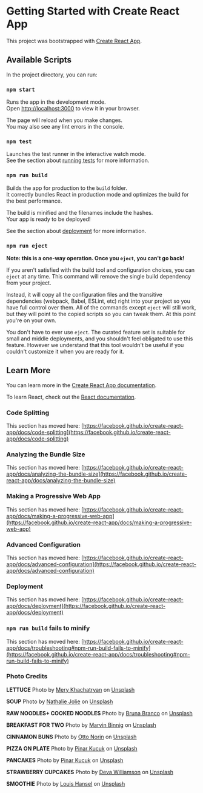 # Getting Started with Create React App

This project was bootstrapped with [Create React App](https://github.com/facebook/create-react-app).

## Available Scripts

In the project directory, you can run:

### `npm start`

Runs the app in the development mode.\
Open [http://localhost:3000](http://localhost:3000) to view it in your browser.

The page will reload when you make changes.\
You may also see any lint errors in the console.

### `npm test`

Launches the test runner in the interactive watch mode.\
See the section about [running tests](https://facebook.github.io/create-react-app/docs/running-tests) for more information.

### `npm run build`

Builds the app for production to the `build` folder.\
It correctly bundles React in production mode and optimizes the build for the best performance.

The build is minified and the filenames include the hashes.\
Your app is ready to be deployed!

See the section about [deployment](https://facebook.github.io/create-react-app/docs/deployment) for more information.

### `npm run eject`

**Note: this is a one-way operation. Once you `eject`, you can't go back!**

If you aren't satisfied with the build tool and configuration choices, you can `eject` at any time. This command will remove the single build dependency from your project.

Instead, it will copy all the configuration files and the transitive dependencies (webpack, Babel, ESLint, etc) right into your project so you have full control over them. All of the commands except `eject` will still work, but they will point to the copied scripts so you can tweak them. At this point you're on your own.

You don't have to ever use `eject`. The curated feature set is suitable for small and middle deployments, and you shouldn't feel obligated to use this feature. However we understand that this tool wouldn't be useful if you couldn't customize it when you are ready for it.

## Learn More

You can learn more in the [Create React App documentation](https://facebook.github.io/create-react-app/docs/getting-started).

To learn React, check out the [React documentation](https://reactjs.org/).

### Code Splitting

This section has moved here: [https://facebook.github.io/create-react-app/docs/code-splitting](https://facebook.github.io/create-react-app/docs/code-splitting)

### Analyzing the Bundle Size

This section has moved here: [https://facebook.github.io/create-react-app/docs/analyzing-the-bundle-size](https://facebook.github.io/create-react-app/docs/analyzing-the-bundle-size)

### Making a Progressive Web App

This section has moved here: [https://facebook.github.io/create-react-app/docs/making-a-progressive-web-app](https://facebook.github.io/create-react-app/docs/making-a-progressive-web-app)

### Advanced Configuration

This section has moved here: [https://facebook.github.io/create-react-app/docs/advanced-configuration](https://facebook.github.io/create-react-app/docs/advanced-configuration)

### Deployment

This section has moved here: [https://facebook.github.io/create-react-app/docs/deployment](https://facebook.github.io/create-react-app/docs/deployment)

### `npm run build` fails to minify

This section has moved here: [https://facebook.github.io/create-react-app/docs/troubleshooting#npm-run-build-fails-to-minify](https://facebook.github.io/create-react-app/docs/troubleshooting#npm-run-build-fails-to-minify)

### Photo Credits
**LETTUCE**
Photo by <a href="https://unsplash.com/@redredorange?utm_source=unsplash&utm_medium=referral&utm_content=creditCopyText">Mery Khachatryan</a> on <a href="https://unsplash.com/t/food-drink?utm_source=unsplash&utm_medium=referral&utm_content=creditCopyText">Unsplash</a>

**SOUP**
Photo by <a href="https://unsplash.com/@visucy">Nathalie Jolie</a> on <a href="https://images.unsplash.com/photo-1519202270721-a737823482cc?ixlib=rb-1.2.1&ixid=MnwxMjA3fDB8MHxwaG90by1wYWdlfHx8fGVufDB8fHx8&auto=format&fit=crop&w=1934&q=80">Unsplash</a>

**RAW NOODLES+ COOKED NOODLES**
Photo by <a href="https://unsplash.com/@brunabranco?utm_source=unsplash&utm_medium=referral&utm_content=creditCopyText">Bruna Branco</a> on <a href="https://unsplash.com/s/photos/homemade-food?utm_source=unsplash&utm_medium=referral&utm_content=creditCopyText">Unsplash</a>
  
**BREAKFAST FOR TWO**
Photo by <a href="https://unsplash.com/@mbinnig?utm_source=unsplash&utm_medium=referral&utm_content=creditCopyText">Marvin Binnig</a> on <a href="https://unsplash.com/?utm_source=unsplash&utm_medium=referral&utm_content=creditCopyText">Unsplash</a>
  
**CINNAMON BUNS**
Photo by <a href="https://unsplash.com/@otto_norin?utm_source=unsplash&utm_medium=referral&utm_content=creditCopyText">Otto Norin</a> on <a href="https://unsplash.com/?utm_source=unsplash&utm_medium=referral&utm_content=creditCopyText">Unsplash</a>
  
**PIZZA ON PLATE**
Photo by <a href="https://unsplash.com/@pinarimsi?utm_source=unsplash&utm_medium=referral&utm_content=creditCopyText">Pinar Kucuk</a> on <a href="https://unsplash.com/s/photos/homemade-food?utm_source=unsplash&utm_medium=referral&utm_content=creditCopyText">Unsplash</a>
  
**PANCAKES**
Photo by <a href="https://unsplash.com/@pinarimsi?utm_source=unsplash&utm_medium=referral&utm_content=creditCopyText">Pinar Kucuk</a> on <a href="https://unsplash.com/s/photos/homemade-food?utm_source=unsplash&utm_medium=referral&utm_content=creditCopyText">Unsplash</a>

**STRAWBERRY CUPCAKES**
Photo by <a href="https://unsplash.com/@biglaughkitchen?utm_source=unsplash&utm_medium=referral&utm_content=creditCopyText">Deva Williamson</a> on <a href="https://unsplash.com/s/photos/homemade-food?utm_source=unsplash&utm_medium=referral&utm_content=creditCopyText">Unsplash</a>
  
**SMOOTHIE**
Photo by <a href="https://unsplash.com/@louishansel?utm_source=unsplash&utm_medium=referral&utm_content=creditCopyText">Louis Hansel</a> on <a href="https://unsplash.com/s/photos/homemade-drinks?utm_source=unsplash&utm_medium=referral&utm_content=creditCopyText">Unsplash</a>
  